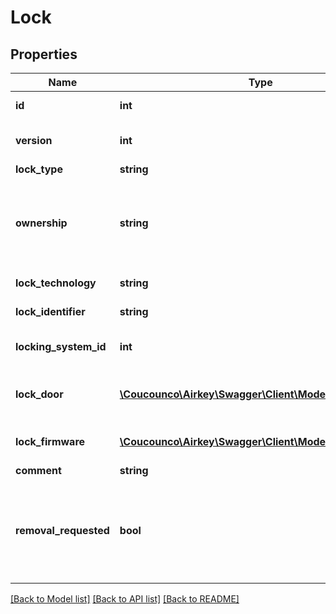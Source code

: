 # Lock

## Properties
Name | Type | Description | Notes
------------ | ------------- | ------------- | -------------
**id** | **int** | Unique identifier | 
**version** | **int** | Current version number of the lock | 
**lock_type** | **string** | Type of lock | [optional] 
**ownership** | **string** | Describes if the lock is your own or it belongs to someone else who has shared it with you. | [optional] 
**lock_technology** | **string** | Type of lock technology | [optional] 
**lock_identifier** | **string** | Identifier of the lock | [optional] 
**locking_system_id** | **int** | Technical identifier of the lock | [optional] 
**lock_door** | [**\Coucounco\Airkey\Swagger\Client\Model\LockDoor**](LockDoor.md) | Door information associated with the lock | 
**lock_firmware** | [**\Coucounco\Airkey\Swagger\Client\Model\LockFirmware**](LockFirmware.md) | Current firmware of the lock | [optional] 
**comment** | **string** | Comment | [optional] 
**removal_requested** | **bool** | Indicates if a lock is to be removed. Needs lock synchronization to actually remove the lock. | [optional] 

[[Back to Model list]](../README.md#documentation-for-models) [[Back to API list]](../README.md#documentation-for-api-endpoints) [[Back to README]](../README.md)


